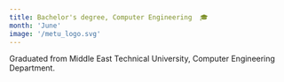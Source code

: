 ```yaml
---
title: Bachelor's degree, Computer Engineering  🎓
month: 'June'
image: '/metu_logo.svg'
---
```

Graduated from Middle East Technical University, Computer Engineering Department.

